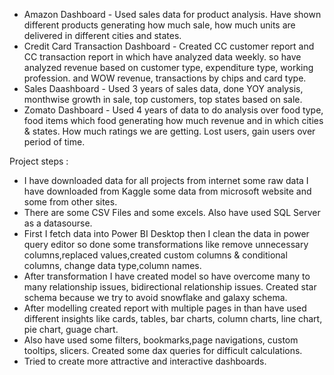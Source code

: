 - Amazon Dashboard - Used sales data for product analysis. Have shown different products generating how much sale, how much units are delivered in different cities and states.
- Credit Card Transaction Dashboard - Created CC customer report and CC transaction report in which have analyzed data weekly. so have analyzed revenue based on customer type, expenditure type, working profession. 
 and WOW revenue, transactions by chips and card type.
- Sales Daashboard - Used 3 years of sales data, done YOY analysis, monthwise growth in sale, top customers, top states based on sale.
- Zomato Dashboard - Used 4 years of data to do analysis over food type, food items which food generating how much revenue and in which cities & states. How much ratings we are getting. Lost users, gain users 
 over period of time.

Project steps :
- I have downloaded data for all projects from internet some raw data I have downloaded from Kaggle some data from microsoft website and some from other sites.
- There are some CSV Files and some excels. Also have used SQL Server as a datasourse.
- First I fetch data into Power BI Desktop then I clean the data in power query editor so done some transformations like remove unnecessary columns,replaced values,created custom columns & conditional columns,
  change data type,column names.
- After transformation I have created model so have overcome many to many relationship issues, bidirectional relationship issues. Created star schema because we try to avoid snowflake and galaxy schema.
- After modelling created report with multiple pages in than have used different insights like cards, tables, bar charts, column charts, line chart, pie chart, guage chart.
- Also have used some filters, bookmarks,page navigations, custom tooltips, slicers. Created some dax queries for difficult calculations.
- Tried to create more attractive and interactive dashboards.
